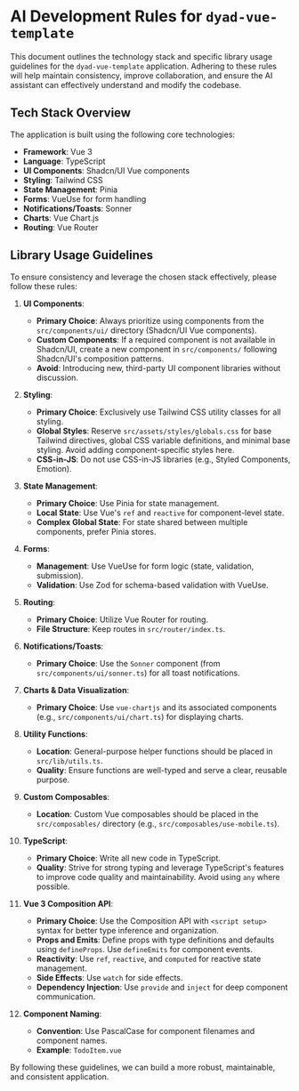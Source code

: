 # AI Development Rules for `dyad-vue-template`

This document outlines the technology stack and specific library usage guidelines for the `dyad-vue-template` application. Adhering to these rules will help maintain consistency, improve collaboration, and ensure the AI assistant can effectively understand and modify the codebase.

## Tech Stack Overview

The application is built using the following core technologies:

- **Framework**: Vue 3
- **Language**: TypeScript
- **UI Components**: Shadcn/UI Vue components
- **Styling**: Tailwind CSS
- **State Management**: Pinia
- **Forms**: VueUse for form handling
- **Notifications/Toasts**: Sonner
- **Charts**: Vue Chart.js
- **Routing**: Vue Router

## Library Usage Guidelines

To ensure consistency and leverage the chosen stack effectively, please follow these rules:

1. **UI Components**:
   - **Primary Choice**: Always prioritize using components from the `src/components/ui/` directory (Shadcn/UI Vue components).
   - **Custom Components**: If a required component is not available in Shadcn/UI, create a new component in `src/components/` following Shadcn/UI's composition patterns.
   - **Avoid**: Introducing new, third-party UI component libraries without discussion.

2. **Styling**:
   - **Primary Choice**: Exclusively use Tailwind CSS utility classes for all styling.
   - **Global Styles**: Reserve `src/assets/styles/globals.css` for base Tailwind directives, global CSS variable definitions, and minimal base styling. Avoid adding component-specific styles here.
   - **CSS-in-JS**: Do not use CSS-in-JS libraries (e.g., Styled Components, Emotion).

3. **State Management**:
   - **Primary Choice**: Use Pinia for state management.
   - **Local State**: Use Vue's `ref` and `reactive` for component-level state.
   - **Complex Global State**: For state shared between multiple components, prefer Pinia stores.

4. **Forms**:
   - **Management**: Use VueUse for form logic (state, validation, submission).
   - **Validation**: Use Zod for schema-based validation with VueUse.

5. **Routing**:
   - **Primary Choice**: Utilize Vue Router for routing.
   - **File Structure**: Keep routes in `src/router/index.ts`.

6. **Notifications/Toasts**:
   - **Primary Choice**: Use the `Sonner` component (from `src/components/ui/sonner.ts`) for all toast notifications.

7. **Charts & Data Visualization**:
   - **Primary Choice**: Use `vue-chartjs` and its associated components (e.g., `src/components/ui/chart.ts`) for displaying charts.

8. **Utility Functions**:
   - **Location**: General-purpose helper functions should be placed in `src/lib/utils.ts`.
   - **Quality**: Ensure functions are well-typed and serve a clear, reusable purpose.

9. **Custom Composables**:
   - **Location**: Custom Vue composables should be placed in the `src/composables/` directory (e.g., `src/composables/use-mobile.ts`).

10. **TypeScript**:
    - **Primary Choice**: Write all new code in TypeScript.
    - **Quality**: Strive for strong typing and leverage TypeScript's features to improve code quality and maintainability. Avoid using `any` where possible.

11. **Vue 3 Composition API**:
    - **Primary Choice**: Use the Composition API with `<script setup>` syntax for better type inference and organization.
    - **Props and Emits**: Define props with type definitions and defaults using `defineProps`. Use `defineEmits` for component events.
    - **Reactivity**: Use `ref`, `reactive`, and `computed` for reactive state management.
    - **Side Effects**: Use `watch` for side effects.
    - **Dependency Injection**: Use `provide` and `inject` for deep component communication.

12. **Component Naming**:
    - **Convention**: Use PascalCase for component filenames and component names.
    - **Example**: `TodoItem.vue`

By following these guidelines, we can build a more robust, maintainable, and consistent application.
